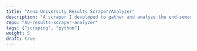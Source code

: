 ```yaml
---
title: "Anna University Results Scraper/Analyzer"
description: "A scraper I developed to gather and analyze the end-semester results of my class. Now defunct as Anna University has taken down the page and replaced it with another CAPTCHA protected page. "
repo: "AU-results-scraper-analyzer" 
tags: ["scraping", "python"]
weight: 5
draft: true
---
```

